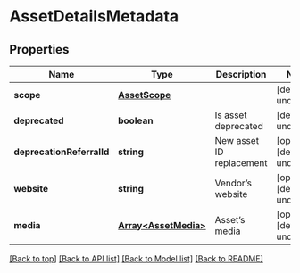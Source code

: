 # AssetDetailsMetadata

## Properties

|Name | Type | Description | Notes|
|------------ | ------------- | ------------- | -------------|
|**scope** | [**AssetScope**](AssetScope.md) |  | [default to undefined]|
|**deprecated** | **boolean** | Is asset deprecated | [default to undefined]|
|**deprecationReferralId** | **string** | New asset ID replacement | [optional] [default to undefined]|
|**website** | **string** | Vendor’s website | [optional] [default to undefined]|
|**media** | [**Array&lt;AssetMedia&gt;**](AssetMedia.md) | Asset’s media | [optional] [default to undefined]|




[[Back to top]](#) [[Back to API list]](../../README.md#documentation-for-api-endpoints) [[Back to Model list]](../../README.md#documentation-for-models) [[Back to README]](../../README.md)
